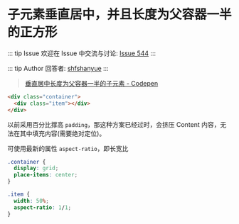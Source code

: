 # 子元素垂直居中，并且长度为父容器一半的正方形



::: tip Issue 
 欢迎在 Issue 中交流与讨论: [Issue 544](https://github.com/shfshanyue/Daily-Question/issues/544) 
:::

::: tip Author 
回答者: [shfshanyue](https://github.com/shfshanyue) 
:::

> [垂直居中长度为父容器一半的子元素 - Codepen](https://codepen.io/shanyue/pen/GRWmaVw?editors=1100)

``` html
<div class="container">
  <div class="item"></div>
</div>
```

以前采用百分比撑高 `padding`，那这种方案已经过时，会挤压 Content 内容，无法在其中填充内容(需要绝对定位)。

可使用最新的属性 `aspect-ratio`，即长宽比

``` css
.container {
  display: grid;
  place-items: center;
}

.item {
  width: 50%;
  aspect-ratio: 1/1;
}
```